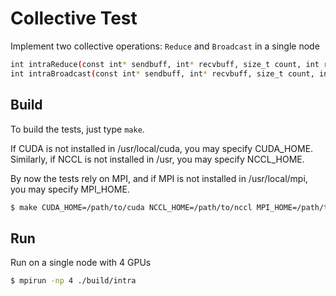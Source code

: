 # Collective Test

Implement two collective operations: `Reduce` and `Broadcast` in a single node

```bash
int intraReduce(const int* sendbuff, int* recvbuff, size_t count, int root, ncclComm_t comm, cudaStream_t stream);
int intraBroadcast(const int* sendbuff, int* recvbuff, size_t count, int root, ncclComm_t comm, cudaStream_t stream);
```
## Build

To build the tests, just type `make`.

If CUDA is not installed in /usr/local/cuda, you may specify CUDA_HOME. Similarly, if NCCL is not installed in /usr, you may specify NCCL_HOME.

By now the tests rely on MPI, and if MPI is not installed in /usr/local/mpi, you may specify MPI_HOME.

```bash
$ make CUDA_HOME=/path/to/cuda NCCL_HOME=/path/to/nccl MPI_HOME=/path/to/mpi
```

## Run

Run on a single node with 4 GPUs

```bash
$ mpirun -np 4 ./build/intra
```

